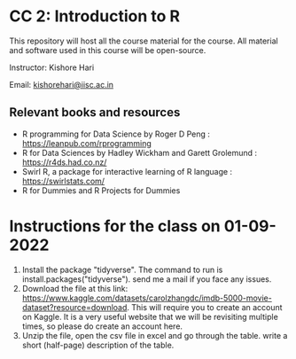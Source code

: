 # CC 2: Introduction to R

This repository will host all the course material for the course. All material and software used in this course will be open-source. 

Instructor: Kishore Hari

Email: kishorehari@iisc.ac.in

## Relevant books and resources

- R programming for Data Science by Roger D Peng : https://leanpub.com/rprogramming
- R for Data Sciences by Hadley Wickham and Garett Grolemund : https://r4ds.had.co.nz/
- Swirl R, a package for interactive learning of R language : https://swirlstats.com/
- R for Dummies and R Projects for Dummies 

# Instructions for the class on 01-09-2022

1. Install the package "tidyverse". The command to run is install.packages("tidyverse"). send me a mail if you face any issues.
2. Download the file at this link: <https://www.kaggle.com/datasets/carolzhangdc/imdb-5000-movie-dataset?resource=download>. This will require you to create an account on Kaggle. It is a very useful website that we will be revisiting multiple times, so please do create an account here. 
3. Unzip the file, open the csv file in excel and go through the table. write a short (half-page) description of the table. 


